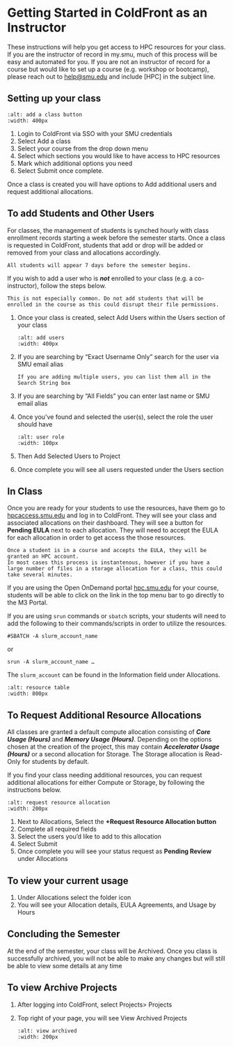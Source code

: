 # Getting Started in ColdFront as an Instructor

These instructions will help you get access to HPC resources for your class.
If you are the instructor of record in my.smu, much of this process will be easy and automated for you.
If you are not an instructor of record for a course but would like to set up a course (e.g. workshop or bootcamp), 
please reach out to [help@smu.edu](mailto:help%40smu.edu?subject=%5BHPC%5D) and include [HPC] in the subject line.

## Setting up your class

```{image} ../images/CF/quick_start/add_class.png
:alt: add a class button
:width: 400px
```

1. Login to ColdFront via SSO with your SMU credentials
2. Select Add a class 
3. Select your course from the drop down menu
4. Select which sections you would like to have access to HPC resources
5. Mark which additional options you need
6. Select Submit once complete.

Once a class is created you will have options to Add additional users and request additional allocations.

## To add Students and Other Users

For classes, the management of students is synched hourly with class enrollment records starting a week before the semester starts.
Once a class is requested in ColdFront, students that add or drop will be added or removed from your class and allocations accordingly.

```{note}
All students will appear 7 days before the semester begins.
```

If you wish to add a user who is ***not*** enrolled to your class (e.g. a co-instructor), follow the steps below.

```{note}
This is not especially common. Do not add students that will be enrolled in the course as this could disrupt their file permissions.
```

1. Once your class is created, select Add Users within the Users section of your class

    ```{image} ../images/CF/quick_start/add_users.png
    :alt: add users
    :width: 400px
    ```

2. If you are searching by “Exact Username Only” search for the user via SMU email alias

    ```{note}
    If you are adding multiple users, you can list them all in the Search String box
    ```

3. If you are searching by “All Fields” you can enter last name or SMU email alias

4. Once you’ve found and selected the user(s), select the role the user should have

    ```{image} ../images/CF/quick_start/user_role.png
    :alt: user role
    :width: 100px
    ```

5. Then Add Selected Users to Project
6. Once complete you will see all users requested under the Users section

## In Class

Once you are ready for your students to use the resources, have them go to [hpcaccess.smu.edu](hpcaccess.smu.edu) and log in to ColdFront.
They will see your class and associated allocations on their dashboard. They will see a button for **Pending EULA** next to each allocation.
They will need to accept the EULA for each allocation in order to get access the those resources.

```{note}
Once a student is in a course and accepts the EULA, they will be granted an HPC account.
In most cases this process is instantenous, however if you have a large number of files in a storage allocation for a class, this could take several minutes.
```

If you are using the Open OnDemand portal [hpc.smu.edu](hpc.smu.edu) for your course, students will be able to click on the link in the top menu bar to go directly to the M3 Portal.

If you are using `srun` commands or `sbatch` scripts, your students will need to add the following to their commands/scripts in order to utilize the resources.

`#SBATCH -A slurm_account_name`

or

`srun -A slurm_account_name …`

The `slurm_account` can be found in the Information field under Allocations.

```{image} ../images/CF/quick_start/resource_table.png
:alt: resource table
:width: 800px
```

## To Request Additional Resource Allocations

All classes are granted a default compute allocation consisting of ***Core Usage (Hours)*** and ***Memory Usage (Hours)***.
Depending on the options chosen at the creation of the project, this may contain ***Accelerator Usage (Hours)*** or a second allocation for Storage.
The Storage allocation is Read-Only for students by default.

If you find your class needing additional resources, you can request additional allocations for either Compute or Storage, by following the instructions below.

```{image} ../images/CF/quick_start/request_resource_allocation.png
:alt: request resource allocation
:width: 200px
```

1.	Next to Allocations, Select the **+Request Resource Allocation button**
2.	Complete all required fields
3.	Select the users you’d like to add to this allocation
4.	Select Submit
5.	Once complete you will see your status request as **Pending Review** under Allocations


## To view your current usage

1.	Under Allocations select the folder icon
2.	You will see your Allocation details, EULA Agreements, and Usage by Hours


## Concluding the Semester

At the end of the semester, your class will be Archived.
Once you class is successfully archived, you will not be able to make any changes but will still be able to view some details at any time

## To view Archive Projects

1.	After logging into ColdFront, select Projects> Projects
2.	Top right of your page, you will see View Archived Projects

    ```{image} ../images/CF/quick_start/view_archived.png
    :alt: view archived
    :width: 200px
    ```
